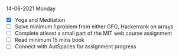 14-06-2021 Monday


- [X] Yoga and Meditation
- [ ] Solve minimum 1 problem from either GFG, Hackerrank on arrays
- [ ] Complete atleast a small part of the MIT web course assignment
- [ ] Read minimum 15 mins book
- [ ] Connect with AutSpaces for assignment progress
